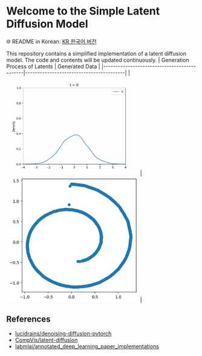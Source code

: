 # Welcome to the Simple Latent Diffusion Model

🌐 README in Korean: [KR 한국어 버전](README_ko.md)

This repository contains a simplified implementation of a latent diffusion model. The code and contents will be updated continuously.
| Generation Process of Latents               | Generated Data                          |
|---------------------------------------------|-----------------------------------------|
| <img src="notebook/swiss_roll.gif" width="350"/>   | <img src="notebook/swiss_roll_image.png" width="350"/>  |


## References
- [lucidrains/denoising-diffusion-pytorch](https://github.com/lucidrains/denoising-diffusion-pytorch)
- [CompVis/latent-diffusion](https://github.com/CompVis/latent-diffusion)
- [labmlai/annotated_deep_learning_paper_implementations](https://github.com/labmlai/annotated_deep_learning_paper_implementations/tree/master/labml_nn/diffusion/stable_diffusion)
